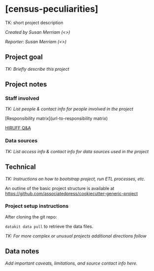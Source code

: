 # [census-peculiarities]

TK: short project description

*Created by Susan Merriam (<>)*

*Reporter: Susan Merriam (<>)*

## Project goal

*TK: Briefly describe this project*

## Project notes

### Staff involved

*TK: List people & contact info for people involved in the project*

[Responsibility matrix](url-to-responsibility matrix)

[HIRUFF Q&A](url-to-hiruff)

### Data sources

*TK: List access info & contact info for data sources used in the project*

## Technical

*TK: Instructions on how to bootstrap project, run ETL processes, etc.*

An outline of the basic project structure is available at https://github.com/associatedpress/cookiecutter-generic-project

### Project setup instructions

After cloning the git repo:

`datakit data pull` to retrieve the data files.

*TK: For more complex or unusual projects additional directions follow*

## Data notes

*Add important caveats, limitations, and source contact info here.*

